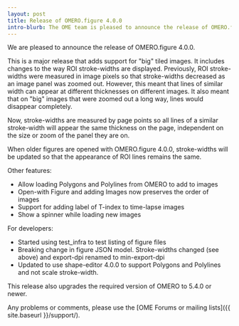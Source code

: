 ```yaml
---
layout: post
title: Release of OMERO.figure 4.0.0
intro-blurb: The OME team is pleased to announce the release of OMERO.figure 4.0.0
---
```

We are pleased to announce the release of OMERO.figure 4.0.0.

This is a major release that adds support for "big" tiled images.
It includes changes to the way ROI stroke-widths are displayed. 
Previously, ROI stroke-widths were measured in image pixels so that
stroke-widths decreased as an image panel was zoomed out.
However, this meant that lines of similar width can appear at different
thicknesses on different images. It also meant that on "big" images that
were zoomed out a long way, lines would disappear completely.

Now, stroke-widths are measured by page points so all lines of a
similar stroke-width will appear the same thickness on the page,
independent on the size or zoom of the panel they are on.

When older figures are opened with OMERO.figure 4.0.0, stroke-widths
will be updated so that the appearance of ROI lines remains the same.

Other features:

* Allow loading Polygons and Polylines from OMERO to add to images
* Open-with Figure and adding Images now preserves the order of images
* Support for adding label of T-index to time-lapse images
* Show a spinner while loading new images

For developers:

* Started using test_infra to test listing of figure files
* Breaking change in figure JSON model. Stroke-widths changed (see above) and export-dpi renamed to min-export-dpi
* Updated to use shape-editor 4.0.0 to support Polygons and Polylines and not scale stroke-width.

This release also upgrades the required version of OMERO
to 5.4.0 or newer.

Any problems or comments, please use the [OME Forums or mailing lists]({{ site.baseurl }}/support/).

